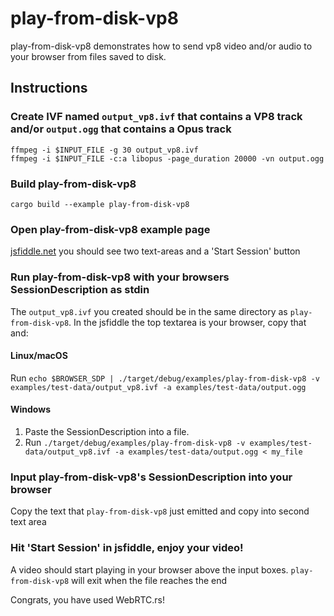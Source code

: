 # play-from-disk-vp8
play-from-disk-vp8 demonstrates how to send vp8 video and/or audio to your browser from files saved to disk.

## Instructions
### Create IVF named `output_vp8.ivf` that contains a VP8 track and/or `output.ogg` that contains a Opus track
```
ffmpeg -i $INPUT_FILE -g 30 output_vp8.ivf
ffmpeg -i $INPUT_FILE -c:a libopus -page_duration 20000 -vn output.ogg
```

### Build play-from-disk-vp8
```
cargo build --example play-from-disk-vp8
```

### Open play-from-disk-vp8 example page
[jsfiddle.net](https://jsfiddle.net/9s10amwL/) you should see two text-areas and a 'Start Session' button

### Run play-from-disk-vp8 with your browsers SessionDescription as stdin
The `output_vp8.ivf` you created should be in the same directory as `play-from-disk-vp8`. In the jsfiddle the top textarea is your browser, copy that and:

#### Linux/macOS
Run `echo $BROWSER_SDP | ./target/debug/examples/play-from-disk-vp8 -v examples/test-data/output_vp8.ivf -a examples/test-data/output.ogg`
#### Windows
1. Paste the SessionDescription into a file.
1. Run `./target/debug/examples/play-from-disk-vp8 -v examples/test-data/output_vp8.ivf -a examples/test-data/output.ogg < my_file`

### Input play-from-disk-vp8's SessionDescription into your browser
Copy the text that `play-from-disk-vp8` just emitted and copy into second text area

### Hit 'Start Session' in jsfiddle, enjoy your video!
A video should start playing in your browser above the input boxes. `play-from-disk-vp8` will exit when the file reaches the end

Congrats, you have used WebRTC.rs!
